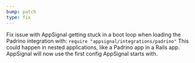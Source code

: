 ```yaml
---
bump: patch
type: fix
---
```


Fix issue with AppSignal getting stuck in a boot loop when loading the Padrino integration with: `require "appsignal/integrations/padrino"`
This could happen in nested applications, like a Padrino app in a Rails app. AppSignal will now use the first config AppSignal starts with.
